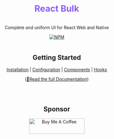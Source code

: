 <div align="center">
  <h1 style="color: #8B5CF6;">
    <br>
    React Bulk
    <br>
  </h1>

  <p>
    <br>
    Complete and uniform UI for React Web and Native
    <br>
  </p>

  <a href="https://www.npmjs.com/package/@react-bulk/core">
   <img src="https://img.shields.io/npm/v/@react-bulk/core.svg" alt="NPM" />
  </a>

  <br>
  <br>

  <h2>Getting Started</h2>

  [Installation](https://rbk.caioedut.com/docs/getting-started/installation)
  | [Configuration](https://rbk.caioedut.com/docs/getting-started/configuration)
  | [Components](https://rbk.caioedut.com/docs/category/core)
  | [Hooks](https://rbk.caioedut.com/docs/category/hooks)

  ([📖Read the full Documentation](https://rbk.caioedut.com/))

  <br>
  <br>

  <h2>Sponsor</h2>

  <a href="https://www.buymeacoffee.com/caioedut" target="_blank">
    <img src="https://cdn.buymeacoffee.com/buttons/v2/default-violet.png" alt="Buy Me A Coffee" width="180" height="50">
  </a>
</div>
